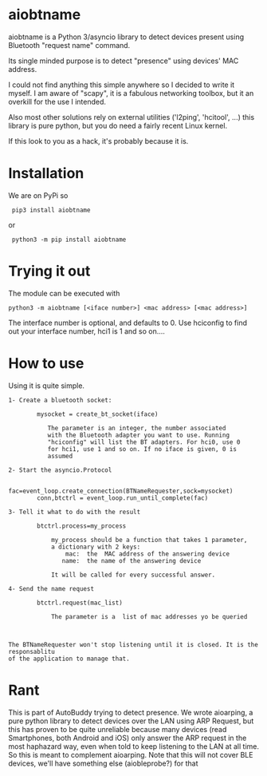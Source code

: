 # aiobtname

aiobtname is a Python 3/asyncio library to detect devices present using Bluetooth 
"request name" command.

Its single minded purpose is to detect "presence" using devices' MAC address. 

I could not find anything this simple anywhere so I decided to write it myself. I am aware 
of "scapy", it is a fabulous networking toolbox, but it an overkill for the use I intended.

Also most other solutions rely on external utilities ('l2ping', 'hcitool', ...) this library
is pure python, but you do need a fairly recent Linux kernel.

If this look to you as a hack, it's probably because it is.

# Installation

We are on PyPi so

     pip3 install aiobtname

or

     python3 -m pip install aiobtname
     
# Trying it out

The module can be executed with

    python3 -m aiobtname [<iface number>] <mac address> [<mac address>]

The interface number is optional, and defaults to 0. Use hciconfig to find out your
interface number, hci1 is 1 and so on....
    
# How to use

Using it is quite simple.

    1- Create a bluetooth socket:
    
            mysocket = create_bt_socket(iface)
            
               The parameter is an integer, the number associated
               with the Bluetooth adapter you want to use. Running
               "hciconfig" will list the BT adapters. For hci0, use 0 
               for hci1, use 1 and so on. If no iface is given, 0 is
               assumed
               
    2- Start the asyncio.Protocol
    
            fac=event_loop.create_connection(BTNameRequester,sock=mysocket)
            conn,btctrl = event_loop.run_until_complete(fac)
 
    3- Tell it what to do with the result
    
            btctrl.process=my_process
            
                my_process should be a function that takes 1 parameter,
                a dictionary with 2 keys:
                    mac:  the  MAC address of the answering device
                   name:  the name of the answering device
                  
                It will be called for every successful answer.
                   
    4- Send the name request
        
            btctrl.request(mac_list)
            
                The parameter is a  list of mac addresses yo be queried
                            

                
    The BTNameRequester won't stop listening until it is closed. It is the responsablitu
    of the application to manage that.
    
# Rant

This is part of AutoBuddy trying to detect presence. We wrote aioarping, a pure python library
to detect devices over the LAN using ARP Request, but this has proven to be quite unreliable
because many devices (read Smartphones, both Android and iOS) only answer the ARP request in 
the most haphazard way, even when told to keep listening to the LAN at all time. So this is meant to
complement aioarping. Note that this will not cover BLE devices, we'll have something else (aiobleprobe?) 
for that